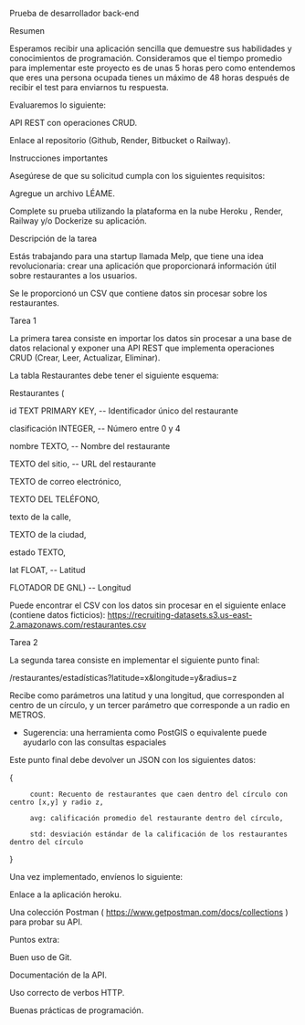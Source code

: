 Prueba de desarrollador back-end

Resumen

Esperamos recibir una aplicación sencilla que demuestre sus habilidades y conocimientos de programación. Consideramos que el tiempo promedio para implementar este proyecto es de unas 5 horas pero como entendemos que eres una persona ocupada tienes un máximo de 48 horas después de recibir el test para enviarnos tu respuesta.


Evaluaremos lo siguiente:

API REST con operaciones CRUD.

Enlace al repositorio (Github, Render, Bitbucket o Railway).



Instrucciones importantes

Asegúrese de que su solicitud cumpla con los siguientes requisitos:

Agregue un archivo LÉAME.

Complete su prueba utilizando la plataforma en la nube Heroku , Render, Railway y/o Dockerize su aplicación.



Descripción de la tarea

Estás trabajando para una startup llamada Melp, que tiene una idea revolucionaria: crear una aplicación que proporcionará información útil sobre restaurantes a los usuarios.

 

Se le proporcionó un CSV que contiene datos sin procesar sobre los restaurantes.


Tarea 1

La primera tarea consiste en importar los datos sin procesar a una base de datos relacional y exponer una API REST que implementa operaciones CRUD (Crear, Leer, Actualizar, Eliminar).

 

La tabla Restaurantes debe tener el siguiente esquema:

 

Restaurantes (

id TEXT PRIMARY KEY, -- Identificador único del restaurante

clasificación INTEGER, -- Número entre 0 y 4

nombre TEXTO, -- Nombre del restaurante

TEXTO del sitio, -- URL del restaurante

TEXTO de correo electrónico,

TEXTO DEL TELÉFONO,

texto de la calle,

TEXTO de la ciudad,

estado TEXTO,

lat FLOAT, -- Latitud

FLOTADOR DE GNL) -- Longitud

 

Puede encontrar el CSV con los datos sin procesar en el siguiente enlace (contiene datos ficticios): https://recruiting-datasets.s3.us-east-2.amazonaws.com/restaurantes.csv


Tarea 2

La segunda tarea consiste en implementar el siguiente punto final:

/restaurantes/estadísticas?latitude=x&longitude=y&radius=z


Recibe como parámetros una latitud y una longitud, que corresponden al centro de un círculo, y un tercer parámetro que corresponde a un radio en METROS.

* Sugerencia: una herramienta como PostGIS o equivalente puede ayudarlo con las consultas espaciales

 

Este punto final debe devolver un JSON con los siguientes datos:

{

         count: Recuento de restaurantes que caen dentro del círculo con centro [x,y] y radio z,

         avg: calificación promedio del restaurante dentro del círculo,

         std: desviación estándar de la calificación de los restaurantes dentro del círculo

}

 

Una vez implementado, envíenos lo siguiente:

Enlace a la aplicación heroku.

Una colección Postman ( https://www.getpostman.com/docs/collections ) para probar su API.

 

Puntos extra:

Buen uso de Git.

Documentación de la API.

Uso correcto de verbos HTTP.

Buenas prácticas de programación.